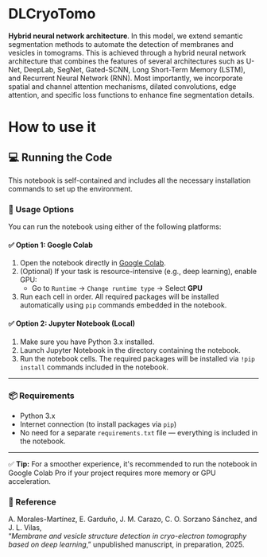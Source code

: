 # DLCryoTomo
**Hybrid neural network architecture**.
In this model, we extend semantic segmentation methods to automate the detection of membranes and vesicles in tomograms. This is achieved through a hybrid neural network architecture that combines the features of several architectures such as U-Net, DeepLab, SegNet, Gated-SCNN, Long Short-Term Memory (LSTM), and Recurrent Neural Network (RNN). Most importantly, we incorporate spatial and channel attention mechanisms, dilated convolutions, edge attention, and specific loss functions to enhance fine segmentation details. 
# How to use it
## 💻 Running the Code

This notebook is self-contained and includes all the necessary installation commands to set up the environment.

### 🚀 Usage Options

You can run the notebook using either of the following platforms:

#### ✅ Option 1: Google Colab

1. Open the notebook directly in [Google Colab](https://colab.research.google.com/).
2. (Optional) If your task is resource-intensive (e.g., deep learning), enable GPU:
   - Go to `Runtime` → `Change runtime type` → Select **GPU**
3. Run each cell in order. All required packages will be installed automatically using `pip` commands embedded in the notebook.

#### ✅ Option 2: Jupyter Notebook (Local)

1. Make sure you have Python 3.x installed.
2. Launch Jupyter Notebook in the directory containing the notebook.
3. Run the notebook cells. The required packages will be installed via `!pip install` commands included in the notebook.

---

### 📦 Requirements

- Python 3.x
- Internet connection (to install packages via `pip`)
- No need for a separate `requirements.txt` file — everything is included in the notebook.

---

✅ **Tip:** For a smoother experience, it's recommended to run the notebook in Google Colab Pro if your project requires more memory or GPU acceleration.

### 📄 Reference

A. Morales-Martínez, E. Garduño, J. M. Carazo, C. O. Sorzano Sánchez, and J. L. Vilas,  
“*Membrane and vesicle structure detection in cryo-electron tomography based on deep learning*,” unpublished manuscript, in preparation, 2025.

